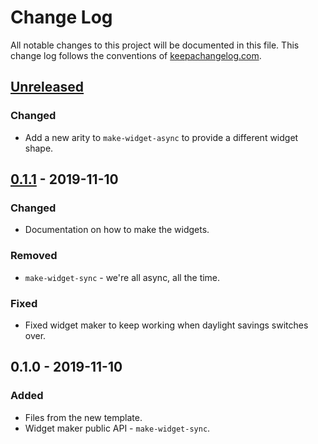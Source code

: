 # Change Log
All notable changes to this project will be documented in this file. This change log follows the conventions of [keepachangelog.com](http://keepachangelog.com/).

## [Unreleased]
### Changed
- Add a new arity to `make-widget-async` to provide a different widget shape.

## [0.1.1] - 2019-11-10
### Changed
- Documentation on how to make the widgets.

### Removed
- `make-widget-sync` - we're all async, all the time.

### Fixed
- Fixed widget maker to keep working when daylight savings switches over.

## 0.1.0 - 2019-11-10
### Added
- Files from the new template.
- Widget maker public API - `make-widget-sync`.

[Unreleased]: https://github.com/your-name/game/compare/0.1.1...HEAD
[0.1.1]: https://github.com/your-name/game/compare/0.1.0...0.1.1
